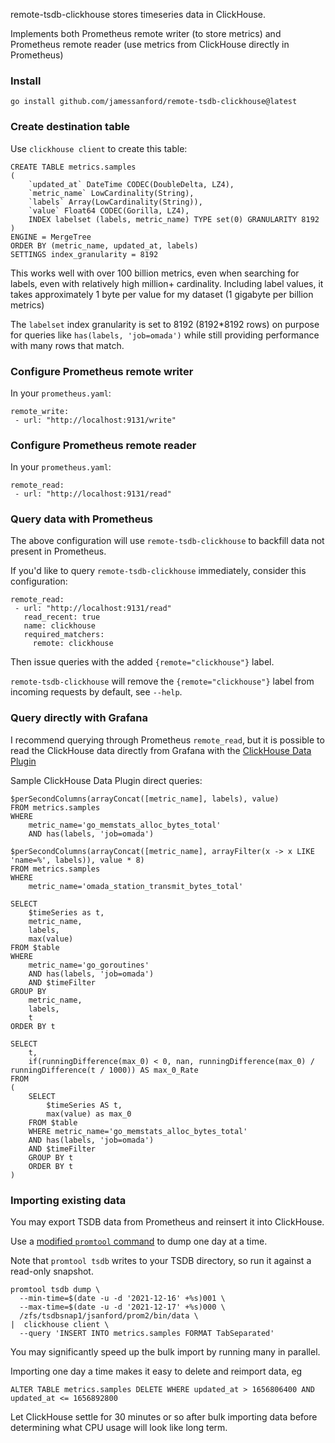 remote-tsdb-clickhouse stores timeseries data in ClickHouse.

Implements both Prometheus remote writer (to store metrics) and
Prometheus remote reader (use metrics from ClickHouse directly in Prometheus)

### Install

```
go install github.com/jamessanford/remote-tsdb-clickhouse@latest
```

### Create destination table

Use `clickhouse client` to create this table:

```
CREATE TABLE metrics.samples
(
    `updated_at` DateTime CODEC(DoubleDelta, LZ4),
    `metric_name` LowCardinality(String),
    `labels` Array(LowCardinality(String)),
    `value` Float64 CODEC(Gorilla, LZ4),
    INDEX labelset (labels, metric_name) TYPE set(0) GRANULARITY 8192
)
ENGINE = MergeTree
ORDER BY (metric_name, updated_at, labels)
SETTINGS index_granularity = 8192
```

This works well with over 100 billion metrics, even when searching for labels,
even with relatively high million+ cardinality.
Including label values, it takes approximately 1 byte per value for my dataset
(1 gigabyte per billion metrics)

The `labelset` index granularity is set to 8192 (8192*8192 rows) on purpose for
queries like `has(labels, 'job=omada')` while still providing performance with
many rows that match.

### Configure Prometheus remote writer

In your `prometheus.yaml`:

```
remote_write:
 - url: "http://localhost:9131/write"
```

### Configure Prometheus remote reader

In your `prometheus.yaml`:

```
remote_read:
 - url: "http://localhost:9131/read"
```

### Query data with Prometheus

The above configuration will use `remote-tsdb-clickhouse` to backfill
data not present in Prometheus.

If you'd like to query `remote-tsdb-clickhouse` immediately, consider
this configuration:

```
remote_read:
 - url: "http://localhost:9131/read"
   read_recent: true
   name: clickhouse
   required_matchers:
     remote: clickhouse
```

Then issue queries with the added `{remote="clickhouse"}` label.

`remote-tsdb-clickhouse` will remove the `{remote="clickhouse"}` label
from incoming requests by default, see `--help`.

### Query directly with Grafana

I recommend querying through Prometheus `remote_read`, but it is possible to read the ClickHouse
data directly from Grafana with the [ClickHouse Data Plugin](https://grafana.com/grafana/plugins/grafana-clickhouse-datasource/)

Sample ClickHouse Data Plugin direct queries:

```
$perSecondColumns(arrayConcat([metric_name], labels), value)
FROM metrics.samples
WHERE
    metric_name='go_memstats_alloc_bytes_total'
    AND has(labels, 'job=omada')
```

```
$perSecondColumns(arrayConcat([metric_name], arrayFilter(x -> x LIKE 'name=%', labels)), value * 8)
FROM metrics.samples
WHERE
    metric_name='omada_station_transmit_bytes_total'
```

```
SELECT
    $timeSeries as t,
    metric_name,
    labels,
    max(value)
FROM $table
WHERE
    metric_name='go_goroutines'
    AND has(labels, 'job=omada')
    AND $timeFilter
GROUP BY
    metric_name,
    labels,
    t
ORDER BY t
```

```
SELECT
    t,
    if(runningDifference(max_0) < 0, nan, runningDifference(max_0) / runningDifference(t / 1000)) AS max_0_Rate
FROM
(
    SELECT
        $timeSeries AS t,
        max(value) as max_0
    FROM $table
    WHERE metric_name='go_memstats_alloc_bytes_total'
    AND has(labels, 'job=omada')
    AND $timeFilter
    GROUP BY t
    ORDER BY t
)
```

### Importing existing data

You may export TSDB data from Prometheus and reinsert it into ClickHouse.

Use a [modified `promtool` command](https://github.com/prometheus/prometheus/compare/main...jamessanford:prometheus:jamessanford/promtool-clickhouse) to dump one day at a time.

Note that `promtool tsdb` writes to your TSDB directory, so run it
against a read-only snapshot.


```
promtool tsdb dump \
  --min-time=$(date -u -d '2021-12-16' +%s)001 \
  --max-time=$(date -u -d '2021-12-17' +%s)000 \
  /zfs/tsdbsnap1/jsanford/prom2/bin/data \
|  clickhouse client \
  --query 'INSERT INTO metrics.samples FORMAT TabSeparated'
```

You may significantly speed up the bulk import by running many in parallel.

Importing one day a time makes it easy to delete and reimport data, eg

```
ALTER TABLE metrics.samples DELETE WHERE updated_at > 1656806400 AND updated_at <= 1656892800
```

Let ClickHouse settle for 30 minutes or so after bulk importing data
before determining what CPU usage will look like long term.
